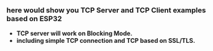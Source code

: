 ### here would show you TCP Server and TCP Client examples based on ESP32
  
- **TCP server will work on Blocking Mode.**  
- **including simple TCP connection and TCP based on SSL/TLS.**  



